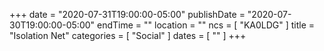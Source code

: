 +++
date = "2020-07-31T19:00:00-05:00"
publishDate = "2020-07-30T19:00:00-05:00"
endTime = ""
location = ""
ncs = [ "KA0LDG" ]
title = "Isolation Net"
categories = [ "Social" ]
dates = [ "" ]
+++
